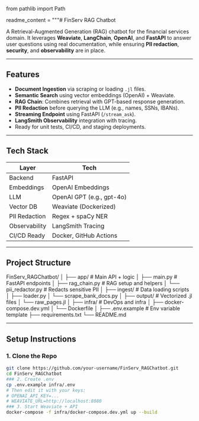 from pathlib import Path

readme_content = """# FinServ RAG Chatbot

A Retrieval-Augmented Generation (RAG) chatbot for the financial services domain. It leverages **Weaviate**, **LangChain**, **OpenAI**, and **FastAPI** to answer user questions using real documentation, while ensuring **PII redaction**, **security**, and **observability** are in place.

---

## Features

- **Document Ingestion** via scraping or loading `.jl` files.
- **Semantic Search** using vector embeddings (OpenAI) + Weaviate.
- **RAG Chain**: Combines retrieval with GPT-based response generation.
- **PII Redaction** before querying the LLM (e.g., names, SSNs, IBANs).
- **Streaming Endpoint** using FastAPI (`/stream_ask`).
- **LangSmith Observability** integration with tracing.
- Ready for unit tests, CI/CD, and staging deployments.

---

## Tech Stack

| Layer          | Tech                     |
|----------------|--------------------------|
| Backend        | FastAPI                  |
| Embeddings     | OpenAI Embeddings        |
| LLM            | OpenAI GPT (e.g., gpt-4o)|
| Vector DB      | Weaviate (Dockerized)    |
| PII Redaction  | Regex + spaCy NER        |
| Observability  | LangSmith Tracing        |
| CI/CD Ready    | Docker, GitHub Actions   |

---

## Project Structure

FinServ_RAGChatbot/
│
├── app/ # Main API + logic
│ ├── main.py # FastAPI endpoints
│ ├── rag_chain.py # RAG setup and helpers
│ └── pii_redactor.py # Redacts sensitive PII
│
├── ingest/ # Data loading scripts
│ ├── loader.py
│ └── scrape_bank_docs.py
│
├── output/ # Vectorized .jl files
│ └── raw_pages.jl
│
├── infra/ # DevOps and infra
│ ├── docker-compose.dev.yml
│ └── Dockerfile
│
├── .env.example # Env variable template
├── requirements.txt
└── README.md

---

## Setup Instructions

### 1. Clone the Repo
```bash
git clone https://github.com/your-username/FinServ_RAGChatbot.git
cd FinServ_RAGChatbot
### 2. Create .env
cp .env.example infra/.env
# Then edit it with your keys:
# OPENAI_API_KEY=...
# WEAVIATE_URL=http://localhost:8080
### 3. Start Weaviate + API
docker-compose -f infra/docker-compose.dev.yml up --build

